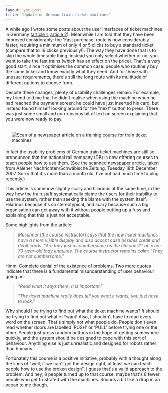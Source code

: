 ```yaml
---
layout: ync-post
title: "Update on German train ticket machines"
---
```


A while ago I wrote some posts about the user interfaces of ticket machines in Germany
([article 1](/2007/07/24/train-ticket-machines-uk-vs-germany.html),
[article 2](/2007/11/13/train-ticket-machines-in-germany-uk-vs-germany-part-2.html)). Meanwhile I am
told that they have been improved considerably: the 'Fast purchase' route is now considerably
faster, requiring a minimum of only 4 or 5 clicks to buy a standard ticket (compare that to 16
clicks previously!). The way they have done that is to skip the whole timetable thing; instead you
only select whether or not you want to take the fast trains (which has an effect on the price).
That's a very good start, since it optimises the common case: people who routinely buy the same
ticket and know exactly what they need. And for those with unusual requirements, there's still the
long route with its multitude of different options to choose from.

Despite these changes, plenty of
usability challenges remain. For example, my friend told me that he didn't realise when using the
machine when he had reached the payment screen: he could have just inserted his card, but instead
found himself looking around for the "next" button to press. There was just some small and
non-obvious bit of text on screen explaining that you were now ready to
pay.

<p><a href="/2008/01/automaten-vhs-kurs-med.jpg" title="Scan of a newspaper article on a
training course for train ticket
machines"><img src="/2008/01/automaten-vhs-kurs-med.thumbnail.jpg" alt="Scan of a newspaper
article on a training course for train ticket machines" align="left" hspace="20" vspace="20" /></a>
In fact the usability problems of German train ticket machines are still so pronounced that the
national rail company (DB) is now offering courses to teach people how to use them. (See the
<a href="/2008/01/automaten-vhs-kurs-med.jpg">scanned newspaper article</a>, taken from Aalener
Nachrichten/Schwäbische Zeitung, Tuesday 18th December 2007. Sorry that it's more than a month old,
I've not had much time to blog recently.)</p>

This article is somehow slightly scary and hilarious at
the same time, in the way how the train staff systematically blame the users for their inability to
use the system, rather than seeking the blame with the system itself. Hilarious because it's so
stereotypical, and scary because such a big organisation can get away with it without people putting
up a fuss and explaining that this is just not acceptable.

Some highlights from the article:

<blockquote><em>Moschner [the course instructor] says that the new ticket machines have a
more visible display and also accept cash besides credit and debit cards. "Are they just as
cumbersome as the old ones?" an over-70-year-old lady enquires. The course instructor remains calm:
"They are not cumbersome."</em></blockquote>

Hmm. Complete denial of the existence of problems. Two more
quotes indicate that there is a fundamental misunderstanding of user behaviour going on:

<blockquote><p><em>"Read what it says there. It is important."</em></p>

<p><em>"The ticket machine really does tell
you what it wants, you just have to look."</em></p></blockquote>

Why should I be trying to find out what the
ticket machine wants? *It* should be trying to find out what *I *want! Also, I shouldn't have to
read every word on the screen. That's simply not what people do. People don't even read whether
doors are labelled 'PUSH' or 'PULL' before trying one or the other. People just press random buttons
in the hope of getting somewhere quickly, and the system should be designed to cope with this sort
of behaviour. Anything else is just unrealistic and designed for robots rather than
humans.

Fortunately this course is a positive initiative, probably with a thought along the lines
of "well, if we can't get the design right, at least we can teach people how to use the broken
design". I guess that's a valid approach to the problem. And hey, 8 people turned up to that course,
maybe that's 8 fewer people who get frustrated with the machines. Sounds a bit like a drop in an
ocean to me though.
